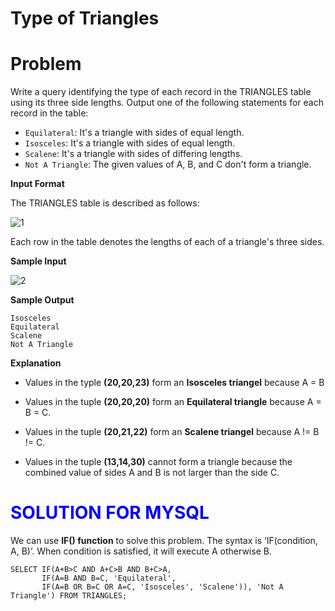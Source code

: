 # Type of Triangles

# Problem

Write a query identifying the type of each record in the TRIANGLES table using its three side lengths. Output one of the following statements for each record in the table:
* `Equilateral`: It's a triangle with  sides of equal length.
* `Isosceles`: It's a triangle with  sides of equal length.
* `Scalene`: It's a triangle with  sides of differing lengths.
* `Not A Triangle`: The given values of A, B, and C don't form a triangle.

**Input Format**

The TRIANGLES table is described as follows:

![1](https://user-images.githubusercontent.com/70767722/121915449-369f4100-cd01-11eb-8006-64bc77afd77c.png)

Each row in the table denotes the lengths of each of a triangle's three sides.

**Sample Input**

![2](https://user-images.githubusercontent.com/70767722/121915468-3a32c800-cd01-11eb-9d6a-ffd2cbf57b02.png)

**Sample Output**

```
Isosceles
Equilateral
Scalene
Not A Triangle

```

**Explanation**

* Values in the typle **(20,20,23)** form an **Isosceles triangel** because A = B

* Values in the tuple **(20,20,20)** form an **Equilateral triangle** because A = B = C. 

* Values in the tuple **(20,21,22)** form an **Scalene triangel** because A != B != C.

* Values in the tuple **(13,14,30)** cannot form a triangle because the combined value of sides A and B is not larger than the side C.

# <span style="color:blue">SOLUTION FOR MYSQL
</span>

We can use **IF() function** to solve this problem. The syntax is ‘IF(condition, A, B)’. When condition is satisfied, it will execute A otherwise B.
    
``` mysql
SELECT IF(A+B>C AND A+C>B AND B+C>A, 
       IF(A=B AND B=C, 'Equilateral', 
       IF(A=B OR B=C OR A=C, 'Isosceles', 'Scalene')), 'Not A Triangle') FROM TRIANGLES;
```

